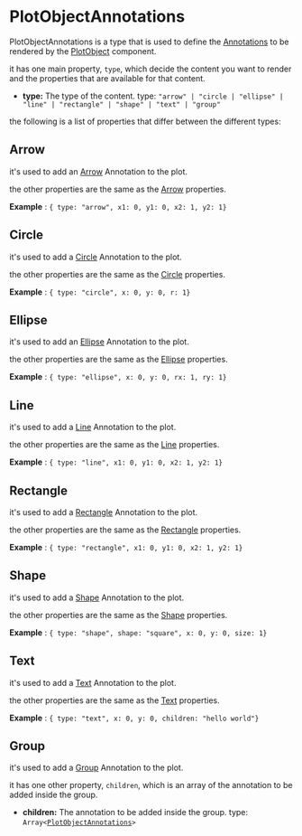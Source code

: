 # PlotObjectAnnotations

PlotObjectAnnotations is a type that is used to define the [Annotations](../300_annotations/000_intro.md) to be rendered by the [PlotObject](../070_plot/200_plotObject.md) component.

it has one main property, `type`, which decide the content you want to render and the properties that are available for that content.

- **type:** The type of the content.
  type: `"arrow" | "circle | "ellipse" | "line" | "rectangle" | "shape" | "text" | "group"`

the following is a list of properties that differ between the different types:

## Arrow

it's used to add an [Arrow](../300_annotations/300_otherShapes.md/#arrow) Annotation to the plot.

the other properties are the same as the [Arrow](../300_annotations/300_otherShapes.md/#arrow) properties.

**Example** : `{ type: "arrow", x1: 0, y1: 0, x2: 1, y2: 1}`

## Circle

it's used to add a [Circle](../300_annotations/200_filledShapes.md/#circle) Annotation to the plot.

the other properties are the same as the [Circle](../300_annotations/200_filledShapes.md/#circle) properties.

**Example** : `{ type: "circle", x: 0, y: 0, r: 1}`

## Ellipse

it's used to add an [Ellipse](../300_annotations/200_filledShapes.md/#ellipse) Annotation to the plot.

the other properties are the same as the [Ellipse](../300_annotations/200_filledShapes.md/#ellipse) properties.

**Example** : `{ type: "ellipse", x: 0, y: 0, rx: 1, ry: 1}`

## Line

it's used to add a [Line](../300_annotations/300_otherShapes.md/#line) Annotation to the plot.

the other properties are the same as the [Line](../300_annotations/300_otherShapes.md/#line) properties.

**Example** : `{ type: "line", x1: 0, y1: 0, x2: 1, y2: 1}`

## Rectangle

it's used to add a [Rectangle](../300_annotations/200_filledShapes.md/#rectangle) Annotation to the plot.

the other properties are the same as the [Rectangle](../300_annotations/200_filledShapes.md/#rectangle) properties.

**Example** : `{ type: "rectangle", x1: 0, y1: 0, x2: 1, y2: 1}`

## Shape

it's used to add a [Shape](../300_annotations/200_filledShapes.md/#shape) Annotation to the plot.

the other properties are the same as the [Shape](../300_annotations/200_filledShapes.md/#shape) properties.

**Example** : `{ type: "shape", shape: "square", x: 0, y: 0, size: 1}`

## Text

it's used to add a [Text](../300_annotations/100_text.md) Annotation to the plot.

the other properties are the same as the [Text](../300_annotations/100_text.md/#props) properties.

**Example** : `{ type: "text", x: 0, y: 0, children: "hello world"}`

## Group

it's used to add a [Group](../300_annotations/500_group.md) Annotation to the plot.

it has one other property, `children`, which is an array of the annotation to be added inside the group.

- **children:** The annotation to be added inside the group.
  type: `Array<`[`PlotObjectAnnotations`](./400_plotObjectAnnotations.md)`>`

